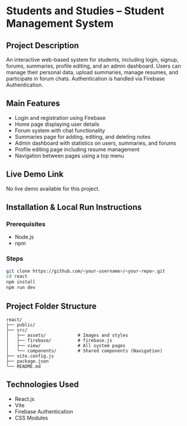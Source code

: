 # Students and Studies – Student Management System

## Project Description
An interactive web-based system for students, including login, signup, forums, summaries, profile editing, and an admin dashboard. Users can manage their personal data, upload summaries, manage resumes, and participate in forum chats. Authentication is handled via Firebase Authentication.

## Main Features
* Login and registration using Firebase
* Home page displaying user details
* Forum system with chat functionality
* Summaries page for adding, editing, and deleting notes
* Admin dashboard with statistics on users, summaries, and forums
* Profile editing page including resume management
* Navigation between pages using a top menu

## Live Demo Link
No live demo available for this project.

## Installation & Local Run Instructions

### Prerequisites
* Node.js
* npm

### Steps
```bash
git clone https://github.com/<your-username>/<your-repo>.git
cd react
npm install
npm run dev
```

## Project Folder Structure
```
react/
├── public/
├── src/
│   ├── assets/            # Images and styles
│   ├── firebase/          # firebase.js
│   ├── view/              # All system pages
│   └── components/        # Shared components (Navigation)
├── vite.config.js
├── package.json
└── README.md
```

## Technologies Used
* React.js
* Vite
* Firebase Authentication
* CSS Modules
